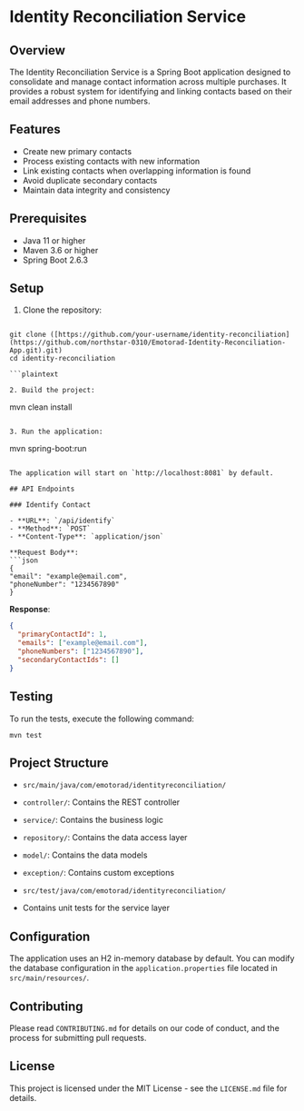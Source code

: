 # Identity Reconciliation Service

## Overview

The Identity Reconciliation Service is a Spring Boot application designed to consolidate and manage contact information across multiple purchases. It provides a robust system for identifying and linking contacts based on their email addresses and phone numbers.

## Features

- Create new primary contacts
- Process existing contacts with new information
- Link existing contacts when overlapping information is found
- Avoid duplicate secondary contacts
- Maintain data integrity and consistency

## Prerequisites

- Java 11 or higher
- Maven 3.6 or higher
- Spring Boot 2.6.3

## Setup

1. Clone the repository:
```

git clone ([https://github.com/your-username/identity-reconciliation](https://github.com/northstar-0310/Emotorad-Identity-Reconciliation-App.git).git)
cd identity-reconciliation

```plaintext

2. Build the project:
```

mvn clean install

```plaintext

3. Run the application:
```

mvn spring-boot:run

```plaintext

The application will start on `http://localhost:8081` by default.

## API Endpoints

### Identify Contact

- **URL**: `/api/identify`
- **Method**: `POST`
- **Content-Type**: `application/json`

**Request Body**:
```json
{
"email": "example@email.com",
"phoneNumber": "1234567890"
}
```

**Response**:

```json
{
  "primaryContactId": 1,
  "emails": ["example@email.com"],
  "phoneNumbers": ["1234567890"],
  "secondaryContactIds": []
}
```

## Testing

To run the tests, execute the following command:

```plaintext
mvn test
```

## Project Structure

- `src/main/java/com/emotorad/identityreconciliation/`

- `controller/`: Contains the REST controller
- `service/`: Contains the business logic
- `repository/`: Contains the data access layer
- `model/`: Contains the data models
- `exception/`: Contains custom exceptions



- `src/test/java/com/emotorad/identityreconciliation/`

- Contains unit tests for the service layer





## Configuration

The application uses an H2 in-memory database by default. You can modify the database configuration in the `application.properties` file located in `src/main/resources/`.

## Contributing

Please read `CONTRIBUTING.md` for details on our code of conduct, and the process for submitting pull requests.

## License

This project is licensed under the MIT License - see the `LICENSE.md` file for details.

